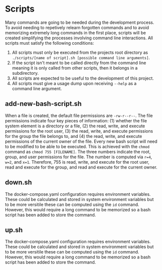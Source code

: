 # Scripts

Many commands are going to be needed during the development process. To avoid needing to repetively relearn forgotten commands and to avoid memorizing extremely long commands in the first place, scripts will be created simplifying the processes involving command line interactions. All scripts must satisfy the following conditions:

1. All scripts must only be executed from the projects root directory as `./scripts/[name of script].sh [possible command line arguments]`.
2. If the script isn't meant to be called directly from the command line meaning it is only called from other scripts, then it belongs in a subdirectory.
3. All scripts are expected to be useful to the development of this project.
4. All scripts must give a usage dump upon receiving `--help` as a command line argument.

## add-new-bash-script.sh

When a file is created, the default file permissions are `-rw-r--r--`. The file permissions indicate four key pieces of information: (1) whether the file system element is a directory or a file, (2) the read, write, and execute permissions for the root user, (3) the read, write, and execute permissions for the group the file belongs to, and (4) the read, write, and execute permissions of the current owner of the file. Every new bash script will need to be modified to be able to be executed. This is achieved with the `chmod` command as `chmod 755 [FILENAME]`. The three numbers indicate the root, group, and user permissions for the file. The number is computed via `r=4`, `w=2`, and `x=1`. Therefore, 755 is read, write, and execute for the root user, read and execute for the group, and read and execute for the current owner.

## down.sh

The docker-compose.yaml configuration requires environment variables. These could be calculated and stored in system environment variables but to be more versitile these can be computed using the `id` command. However, this would require a long command to be memorized so a bash script has been added to store the command.

## up.sh

The docker-compose.yaml configuration requires environment variables. These could be calculated and stored in system environment variables but to be more versitile these can be computed using the `id` command. However, this would require a long command to be memorized so a bash script has been added to store the command. 
